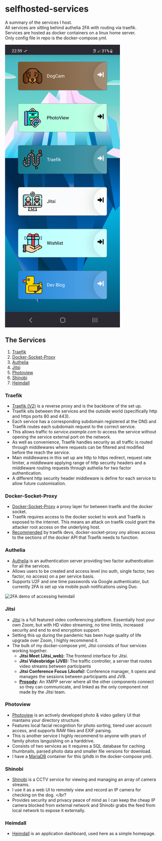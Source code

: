 # selfhosted-services
A summary of the services I host.<br />
All services are sitting behind authelia 2FA with routing via traefik.<br />
Services are hosted as docker containers on a linux home server.<br />
Only config file in repo is the docker-compose.yml.<br />

<p align="Left">
<img align="center" src="/images/heimdallScreenshot.png" alt="Hosted services" width="380"><br \>
</p>

## The Services
1. [Traefik](#traefik)
2. [Docker-Socket-Proxy](#docker-socket-proxy)
3. [Authelia](#authelia)
4. [Jitsi](#jitsi)
5. [Photoview](#photoview)
6. [Shinobi](#shinobi)
7. [Heimdall](#heimdall)

### Traefik
- [Traefik (V2)](https://github.com/traefik/traefik#readme) is a reverse proxy and is the backbone of the set up. <br />
- Traefik sits between the services and the outside world (specifically http and https ports 80 and 443).<br />
- Each service has a corresponding subdomain registered at the DNS and Traefik routes each subdomain request to the correct service.<br />
- This allows traffic to *service.example.com* to access the service without opening the service external port on the network.<br />
- As well as convenience, Traefik handles security as all traffic is routed through middlewares where requests can be filtered and modified before the reach the service.<br />
- Main middlewares in this set up are http to https redirect, request rate limiter, a middleware applying range of http security headers and a middleware routing requests through authelia for two factor authentication.<br />
- A different http security header middleware is define for each service to allow future customisation.

### Docker-Socket-Proxy
- [Docker-Socket-Proxy](https://github.com/Tecnativa/docker-socket-proxy#readme) a proxy layer for between traefik and the docker socket.
- Traefik requires access to the docker socket to work and Traefik is exposed to the internet. This means an attack on traefik could grant the attacker root access on the underlying host. 
- [Recommended](https://doc.traefik.io/traefik/providers/docker/#docker-api-access) by traefik devs, docker-socket-proxy ony allows access to the sections of the docker API that Traefik needs to function.

### Authelia
- [Authelia](https://github.com/authelia/authelia#readme) is an authentication server providing two factor authentication for all the services.
- Allows users to be created and access level (no auth, single factor, two factor, no access) on a per service basis.
- Supports U2F and one time passwords via Google authenticator, but currently 2FA is set up via mobile push notifications using Duo.
<p align="Left">
<img align="center" src="/images/autheliaDemo.gif" alt="2FA demo of accessing heimdall" width="275"><br \>
</p>


### Jitsi
- [Jitsi](https://github.com/jitsi/jitsi-meet#readme) is a full featured video conferencing platform. Essentially host your own Zoom, but with HD video streaming, no time limits, increased security and end to end encryption support.</br> 
- Setting this up during the pandemic has been huge quality of life upgrade over Zoom, I highly recommend it. </br>
- The bulk of my docker-compose yml, Jitsi consists of four services working together. </br>
    - **Jitsi Meet (Jitsi_web):** The frontend interface for Jitsi. 
    - **Jitsi Videobridge (JVB):** The traffic controller, a server that routes video streams between participants
    - **Jitsi Conference Focus (Jicofo):** Conference manager, it opens and manages the sessions between participants and JVB.
    - **[Prosody](https://github.com/prosody):** An XMPP server where all the other components connect so they can communicate, and linked as the only component not made by the Jitsi team.

### Photoview
- [Photoview](https://github.com/photoview/photoview#readme) is an actively developed photo & video gallery UI that mantains your directory structure.
- Features local facial recognition for photo sorting, tiered user account access, and supports RAW files and EXIF parsing.
- This is another service I highly recommend to anyone with years of family photos languishing on a harddrive.
- Consists of two services as it requires a SQL database for caching thumbnails, parsed photo data and smaller file versions for download.
- I have a [MariaDB](https://github.com/MariaDB/mariadb-docker#readme) container for this (phdb in the docker-compose yml).

### Shinobi
- [Shinobi](https://gitlab.com/Shinobi-Systems/Shinobi/-/blob/master/README.md) is a CCTV service for viewing and managing an array of camera streams. </br>
- I use it as a web UI to remotely view and record an IP camera for checking on the dog. </br?
- Provides security and privacy peace of mind as I can keep the cheap IP camera blocked from external network and  Shinobi grabs the feed from local network to expose it externally.

### Heimdall
- [Heimdall](https://github.com/linuxserver/Heimdall#readme) is an application dashboard, used here as a simple homepage.
